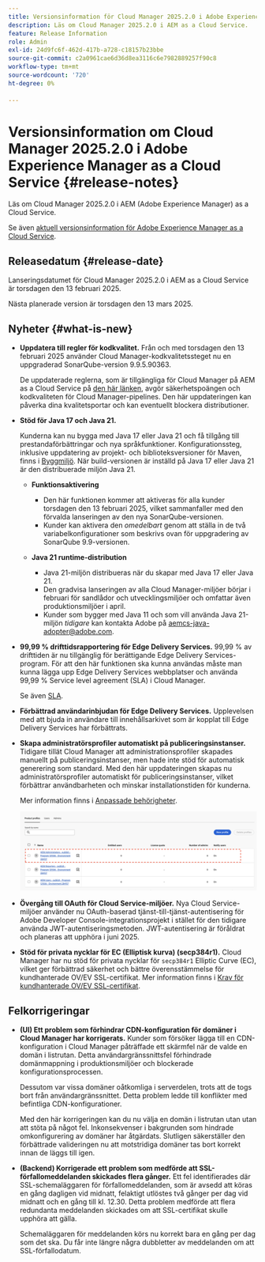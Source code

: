 ```yaml
---
title: Versionsinformation för Cloud Manager 2025.2.0 i Adobe Experience Manager as a Cloud Service
description: Läs om Cloud Manager 2025.2.0 i AEM as a Cloud Service.
feature: Release Information
role: Admin
exl-id: 24d9fc6f-462d-417b-a728-c18157b23bbe
source-git-commit: c2a0961cae6d36d8ea3116c6e7982889257f90c8
workflow-type: tm+mt
source-wordcount: '720'
ht-degree: 0%

---
```


# Versionsinformation om Cloud Manager 2025.2.0 i Adobe Experience Manager as a Cloud Service {#release-notes}

<!-- https://wiki.corp.adobe.com/pages/viewpage.action?pageId=3389843928 -->

Läs om Cloud Manager 2025.2.0 i AEM (Adobe Experience Manager) as a Cloud Service.


Se även [aktuell versionsinformation för Adobe Experience Manager as a Cloud Service](/help/release-notes/release-notes-cloud/release-notes-current.md).

## Releasedatum {#release-date}

Lanseringsdatumet för Cloud Manager 2025.2.0 i AEM as a Cloud Service är torsdagen den 13 februari 2025.

Nästa planerade version är torsdagen den 13 mars 2025.

## Nyheter {#what-is-new}

* **Uppdatera till regler för kodkvalitet.**
Från och med torsdagen den 13 februari 2025 använder Cloud Manager-kodkvalitetssteget nu en uppgraderad SonarQube-version 9.9.5.90363.

  De uppdaterade reglerna, som är tillgängliga för Cloud Manager på AEM as a Cloud Service på [den här länken](/help/implementing/cloud-manager/code-quality-testing.md#understanding-code-quality-rules), avgör säkerhetspoängen och kodkvaliteten för Cloud Manager-pipelines. Den här uppdateringen kan påverka dina kvalitetsportar och kan eventuellt blockera distributioner.

* **Stöd för Java 17 och Java 21.**

  Kunderna kan nu bygga med Java 17 eller Java 21 och få tillgång till prestandaförbättringar och nya språkfunktioner. Konfigurationssteg, inklusive uppdatering av projekt- och biblioteksversioner för Maven, finns i [Byggmiljö](/help/implementing/cloud-manager/getting-access-to-aem-in-cloud/build-environment-details.md). När build-versionen är inställd på Java 17 eller Java 21 är den distribuerade miljön Java 21.

   * **Funktionsaktivering**
      * Den här funktionen kommer att aktiveras för alla kunder torsdagen den 13 februari 2025, vilket sammanfaller med den förvalda lanseringen av den nya SonarQube-versionen.
      * Kunder kan aktivera den *omedelbart* genom att ställa in de två variabelkonfigurationer som beskrivs ovan för uppgradering av SonarQube 9.9-versionen.

   * **Java 21 runtime-distribution**
      * Java 21-miljön distribueras när du skapar med Java 17 eller Java 21.
      * Den gradvisa lanseringen av alla Cloud Manager-miljöer börjar i februari för sandlådor och utvecklingsmiljöer och omfattar även produktionsmiljöer i april.
      * Kunder som bygger med Java 11 och som vill använda Java 21-miljön *tidigare* kan kontakta Adobe på [aemcs-java-adopter@adobe.com](mailto:aemcs-java-adopter@adobe.com).

* **99,99 % drifttidsrapportering för Edge Delivery Services.**
99,99 % av drifttiden är nu tillgänglig för berättigande Edge Delivery Services-program. För att den här funktionen ska kunna användas måste man kunna lägga upp Edge Delivery Services webbplatser och använda 99,99 % Service level agreement (SLA) i Cloud Manager.

  Se även [SLA](/help/implementing/cloud-manager/getting-access-to-aem-in-cloud/creating-production-programs.md#sla).

* **Förbättrad användarinbjudan för Edge Delivery Services.**
Upplevelsen med att bjuda in användare till innehållsarkivet som är kopplat till Edge Delivery Services har förbättrats. <!-- CMGR-65331 -->

* **Skapa administratörsprofiler automatiskt på publiceringsinstanser.**
Tidigare tillät Cloud Manager att administrationsprofiler skapades manuellt på publiceringsinstanser, men hade inte stöd för automatisk generering som standard. Med den här uppdateringen skapas nu administratörsprofiler automatiskt för publiceringsinstanser, vilket förbättrar användbarheten och minskar installationstiden för kunderna.

  Mer information finns i [Anpassade behörigheter](/help/implementing/cloud-manager/custom-permissions.md).

  ![Filtrering av pipeline-aktiviteter](/help/implementing/cloud-manager/release-notes/assets/product-profiles.png)

* **Övergång till OAuth för Cloud Service-miljöer.**
Nya Cloud Service-miljöer använder nu OAuth-baserad tjänst-till-tjänst-autentisering för Adobe Developer Console-integrationsprojekt i stället för den tidigare använda JWT-autentiseringsmetoden. JWT-autentisering är föråldrat och planeras att upphöra i juni 2025.

* **Stöd för privata nycklar för EC (Elliptisk kurva) (secp384r1).**
Cloud Manager har nu stöd för privata nycklar för `secp384r1` Elliptic Curve (EC), vilket ger förbättrad säkerhet och bättre överensstämmelse för kundhanterade OV/EV SSL-certifikat.
Mer information finns i [Krav för kundhanterade OV/EV SSL-certifikat](/help/implementing/cloud-manager/managing-ssl-certifications/introduction-to-ssl-certificates.md). <!-- CMGR-63636 -->

<!--
## Early adoption program {#early-adoption}

Be a part of Cloud Manager's early adoption program and have a chance to test upcoming features. -->


## Felkorrigeringar

* **(UI) Ett problem som förhindrar CDN-konfiguration för domäner i Cloud Manager har korrigerats.**
Kunder som försöker lägga till en CDN-konfiguration i Cloud Manager påträffade ett skärmfel när de valde en domän i listrutan. Detta användargränssnittsfel förhindrade domänmappning i produktionsmiljöer och blockerade konfigurationsprocessen.

  Dessutom var vissa domäner oåtkomliga i serverdelen, trots att de togs bort från användargränssnittet. Detta problem ledde till konflikter med befintliga CDN-konfigurationer.

  Med den här korrigeringen kan du nu välja en domän i listrutan utan utan att stöta på något fel. Inkonsekvenser i bakgrunden som hindrade omkonfigurering av domäner har åtgärdats. Slutligen säkerställer den förbättrade valideringen nu att motstridiga domäner tas bort korrekt innan de läggs till igen.<!-- CMGR-64888 -->
* **(Backend) Korrigerade ett problem som medförde att SSL-förfallomeddelanden skickades flera gånger.**
Ett fel identifierades där SSL-schemaläggaren för förfallomeddelanden, som är avsedd att köras en gång dagligen vid midnatt, felaktigt utlöstes två gånger per dag vid midnatt och en gång till kl. 12.30. Detta problem medförde att flera redundanta meddelanden skickades om att SSL-certifikat skulle upphöra att gälla.

  Schemaläggaren för meddelanden körs nu korrekt bara en gång per dag som det ska. Du får inte längre några dubbletter av meddelanden om att SSL-förfallodatum. <!-- CMGR-64748 -->




<!-- ## Known issues {#known-issues} -->
